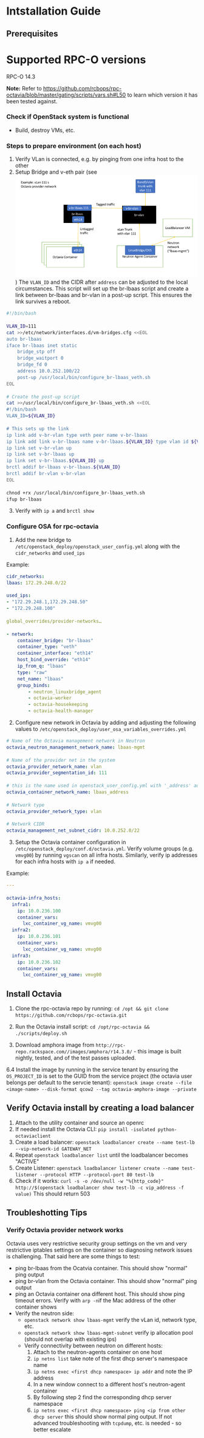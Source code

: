 # Intstallation Guide

## Prerequisites

# Supported RPC-O versions
RPC-O 14.3

__Note:__ Refer to https://github.com/rcbops/rpc-octavia/blob/master/gating/scripts/vars.sh#L50 to learn which version it has been tested against.
### Check if OpenStack system is functional
* Build, destroy VMs, etc.

### Steps to prepare environment (on each host)

1. Verify VLan is connected, e.g. by pinging from one infra host to the other
2. Setup Bridge and v-eth pair (see ![Alt](rpc-octavia-network-diagram.png "RPC Octavia Network Diagram")) The `VLAN_ID` and the CIDR after `address` can be adjusted to the local circumstances. This script will set up the br-lbaas script and create a link between br-lbaas and br-vlan in a post-up script. This ensures the link survives a reboot.

```bash
#!/bin/bash

VLAN_ID=111
cat >>/etc/network/interfaces.d/vm-bridges.cfg <<EOL
auto br-lbaas
iface br-lbaas inet static
    bridge_stp off
    bridge_waitport 0
    bridge_fd 0
    address 10.0.252.100/22
    post-up /usr/local/bin/configure_br-lbaas_veth.sh
EOL

# Create the post-up script
cat >>/usr/local/bin/configure_br-lbaas_veth.sh <<EOL
#!/bin/bash
VLAN_ID=${VLAN_ID}

# This sets up the link
ip link add v-br-vlan type veth peer name v-br-lbaas
ip link add link v-br-lbaas name v-br-lbaas.${VLAN_ID} type vlan id ${VLAN_ID}
ip link set v-br-vlan up
ip link set v-br-lbaas up
ip link set v-br-lbaas.${VLAN_ID} up
brctl addif br-lbaas v-br-lbaas.${VLAN_ID}
brctl addif br-vlan v-br-vlan
EOL

chnod +rx /usr/local/bin/configure_br-lbaas_veth.sh
ifup br-lbaas
```

3. Verify with `ip a` and `brctl show`

### Configure OSA for rpc-octavia
1. Add the new bridge to `/etc/openstack_deploy/openstack_user_config.yml` along with the `cidr_networks` and `used_ips`

Example:
```yaml
cidr_networks:
lbaas: 172.29.248.0/22

used_ips:
- "172.29.248.1,172.29.248.50"
- "172.29.248.100"

global_overrides/provider-networks…

- network:
    container_bridge: "br-lbaas"
    container_type: "veth"
    container_interface: "eth14"
    host_bind_override: "eth14"
    ip_from_q: "lbaas"
    type: "raw"
    net_name: "lbaas"
    group_binds:
        - neutron_linuxbridge_agent
        - octavia-worker
        - octavia-housekeeping
        - octavia-health-manager
```

2. Configure new network in Octavia by adding and adjusting the following values to `/etc/openstack_deploy/user_osa_variables_overrides.yml`

```yaml
# Name of the Octavia management network in Neutron
octavia_neutron_management_network_name: lbaas-mgmt

# Name of the provider net in the system
octavia_provider_network_name: vlan
octavia_provider_segmentation_id: 111

# this is the name used in openstack_user_config.yml with '_address' added
octavia_container_network_name: lbaas_address

# Network type
octavia_provider_network_type: vlan

# Network CIDR
octavia_management_net_subnet_cidr: 10.0.252.0/22
```

3. Setup the Octavia container configuration in `/etc/openstack_deploy/conf.d/octavia.yml`. Verify volume groups (e.g. `vmvg00`) by running `vgscan` on all infra hosts. Similarly, verify ip addresses for each infra hosts with `ip a` if needed.

Example:
```yaml
---

octavia-infra_hosts:
  infra1:
    ip: 10.0.236.100
    container_vars:
      lxc_container_vg_name: vmvg00
  infra2:
    ip: 10.0.236.101
    container_vars:
      lxc_container_vg_name: vmvg00
  infra3:
    ip: 10.0.236.102
    container_vars:
      lxc_container_vg_name: vmvg00
```

## Install Octavia
1. Clone the rpc-octavia repo by running: `cd /opt && git clone https://github.com/rcbops/rpc-octavia.git`

2. Run the Octavia install script: `cd /opt/rpc-octavia && ./scripts/deploy.sh`

3. Download amphora image from `http://rpc-repo.rackspace.com//images/amphora/r14.3.0/` - this image is built nightly, tested, and of the test passes uploaded.

6.4 Install the image by running in the service tenant by ensuring the `OS_PROJECT_ID` is set to the GUID from the service project (the octavia user belongs per default to the servcie tenant): `openstack image create --file  <image-name> --disk-format qcow2 --tag octavia-amphora-image --private`

## Verify Octavia install by creating a load balancer

1. Attach to the utility container and source an openrc
2. If needed install the Octavia CLI: `pip install -isolated python-octaviaclient`
3. Create a load balancer: `openstack loadbalancer create --name test-lb --vip-network-id GATEWAY_NET`
4. Repeat `openstack loadbalancer list` until the loadbalancer becomes "ACTIVE"
5. Create Listener:  `openstack loadbalancer listener create --name test-listener --protocol HTTP --protocol-port 80 test-lb`
6. Check if it works: `curl -s -o /dev/null -w "%{http_code}" http://$(openstack loadbalancer show test-lb -c vip_address -f value)` This should return 503

## Troubleshotting Tips
### Verify Octavia provider network works
Octavia uses very restrictive security group settings on the vm and very restrictive iptables settings on the container so diagnosing network issues is challenging. That said here are some things to test:
* ping br-lbaas from the Ocatvia container. This should show "normal" ping output
* ping br-vlan from the Octavia container. This should show "normal" ping output
* ping an Octavia container ona  different host. This should show ping timeout errors. Verify with `arp -n`if the Mac address of the other container shows
* Verify the neutron side:
    * `openstack network show lbaas-mgmt` verify the vLan id, network type, etc.
    * `openstack network show lbaas-mgmt-subnet` verify ip allocation pool (should not overlap with existing ips)
    * Verify connectivity between neutron on different hosts:
        1. Attach to the neutron-agents container on one host
        2. `ip netns list` take note of the first dhcp server's namespace name
        4. `ip netns exec <first dhcp namespace> ip addr` and note the IP address
        3. In a new window connect to a different host's neutron-agent container
        4. By following step 2 find the corresponding dhcp server namespace
        5. `ip netns exec <first dhcp namespace> ping <ip from other dhcp server` this should show normal ping output. If not advanced troubleshooting with `tcpdump`, etc. is needed - so better escalate